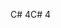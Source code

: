 <span data-ttu-id="e04ea-101">C# 4</span><span class="sxs-lookup"><span data-stu-id="e04ea-101">C# 4</span></span>
